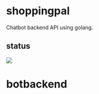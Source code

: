 # shoppingpal

Chatbot backend API using golang.

## status

![](https://github.com/amila-ku/shoppingpal/workflows/build/badge.svg)

# botbackend

